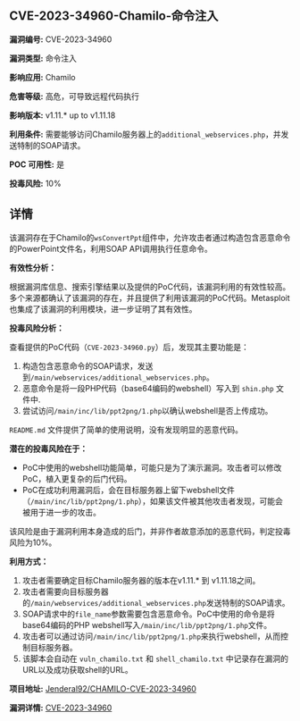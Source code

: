 ## CVE-2023-34960-Chamilo-命令注入

**漏洞编号:** CVE-2023-34960

**漏洞类型:** 命令注入

**影响应用:** Chamilo

**危害等级:** 高危，可导致远程代码执行

**影响版本:** v1.11.* up to v1.11.18

**利用条件:** 需要能够访问Chamilo服务器上的`additional_webservices.php`，并发送特制的SOAP请求。

**POC 可用性:** 是

**投毒风险:** 10%

## 详情

该漏洞存在于Chamilo的`wsConvertPpt`组件中，允许攻击者通过构造包含恶意命令的PowerPoint文件名，利用SOAP API调用执行任意命令。

**有效性分析：**

根据漏洞库信息、搜索引擎结果以及提供的PoC代码，该漏洞利用的有效性较高。多个来源都确认了该漏洞的存在，并且提供了利用该漏洞的PoC代码。Metasploit也集成了该漏洞的利用模块，进一步证明了其有效性。

**投毒风险分析：**

查看提供的PoC代码（`CVE-2023-34960.py`）后，发现其主要功能是：

1.  构造包含恶意命令的SOAP请求，发送到`/main/webservices/additional_webservices.php`。
2.  恶意命令是将一段PHP代码（base64编码的webshell）写入到 `shin.php` 文件中.
3.  尝试访问`/main/inc/lib/ppt2png/1.php`以确认webshell是否上传成功。

`README.md` 文件提供了简单的使用说明，没有发现明显的恶意代码。

**潜在的投毒风险在于：**

*   PoC中使用的webshell功能简单，可能只是为了演示漏洞。攻击者可以修改PoC，植入更复杂的后门代码。
*   PoC在成功利用漏洞后，会在目标服务器上留下webshell文件（`/main/inc/lib/ppt2png/1.php`），如果该文件被其他攻击者发现，可能会被用于进一步的攻击。

该风险是由于漏洞利用本身造成的后门，并非作者故意添加的恶意代码，判定投毒风险为10%。

**利用方式：**

1.  攻击者需要确定目标Chamilo服务器的版本在v1.11.* 到 v1.11.18之间。
2.  攻击者需要向目标服务器的`/main/webservices/additional_webservices.php`发送特制的SOAP请求。
3.  SOAP请求中的`file_name`参数需要包含恶意命令。PoC中使用的命令是将base64编码的PHP webshell写入`/main/inc/lib/ppt2png/1.php`文件。
4.  攻击者可以通过访问`/main/inc/lib/ppt2png/1.php`来执行webshell，从而控制目标服务器。
5.  该脚本会自动在 `vuln_chamilo.txt` 和 `shell_chamilo.txt` 中记录存在漏洞的URL以及成功获取shell的URL。

**项目地址:** [Jenderal92/CHAMILO-CVE-2023-34960](https://github.com/Jenderal92/CHAMILO-CVE-2023-34960)

**漏洞详情:** [CVE-2023-34960](https://nvd.nist.gov/vuln/detail/CVE-2023-34960)
